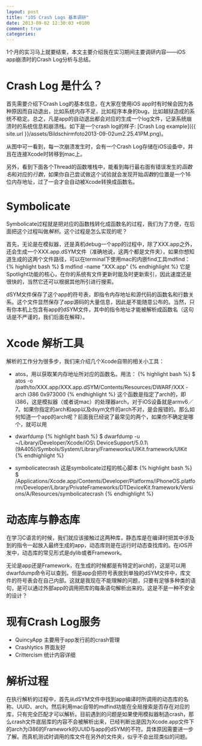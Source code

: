 ```yaml
---
layout: post
title: "iOS Crash Logs 基本调研"
date: 2013-09-02 12:30:03 +0100
comment: true
categories: 
---
```


1个月的实习马上就要结束，本文主要介绍我在实习期间主要调研内容——iOS app崩溃时的Crash Log分析与总结。

# Crash Log 是什么？

首先需要介绍下Crash Log的基本信息，在大家在使用iOS app时有时候会因为各种原因而自动退出，比如系统内存不足，比如程序本身的bug，比如越狱造成的系统不稳定。总之，凡是app的自动退出都会对应的生成一个log文件，记录系统崩溃时的系统信息和崩溃栈。如下是一个crash log的样子: [Crash Log example]({{ site.url }}/assets/Bildschirmfoto2013-09-02um2.25.41PM.png)。

从图中可一看到，每一次崩溃发生时，会有一个Crash Log存储在iOS设备中，并且在连接Xcode时转移到mac上。

另外，看到下面各个Thread的函数堆栈中，能看到每行最右面有错误发生的*函数名*和对应的*行数*，如果你自己尝试做这个试验就会发现开始*函数*的位置是一个16位内存地址，过了一会才会自动被Xcode转换成函数名。

# Symbolicate

Symbolicate过程就是把对应的函数栈转化成函数名的过程，我们为了方便，在后面把这个过程叫做*解析*。这个过程是怎么实现的呢？

首先，无论是在模拟器，还是真机debug一个app的过程中，除了XXX.app之外，还会生成一个XXX.app.dSYM文件（准确地说，这两个都是文件夹），如果你想知道生成的这两个文件路径，可以在terminal下使用mac的内嵌find工具mdfind：
{% highlight bash %}
$ mdfind -name "XXX.app"
{% endhighlight %}
它是Spotlight功能的核心，在你的系统有文件更新时能及时更新索引，因此速度还是很快的，当然它还可以根据其他所引进行搜索。

dSYM文件保存了这个app的符号表，即指令内存地址和源代码的函数名和行数关系。这个文件显然保存了app源码的大量信息，因此是不能随意公布的。当然，只有你本机上包含有app的dSYM文件，其中的指令地址才能被解析成函数名（这句话是不严谨的，我们后面在解释）。

# Xcode 解析工具

解析的工作分为很多步，我们来介绍几个Xcode自带的相关小工具：

- atos，用以获取某内存地址所对应的函数名。用法：
{% highlight bash %}
$ atos -o /path/to/XXX.app/XXX.app.dSYM/Contents/Resources/DWARF/XXX -arch i386 0x973000
{% endhighlight %}
这个函数是指定了arch的，即i386，这是模拟器（或者说mac）的处理器arch，对于iOS设备就是armv6／7。如果你指定的arch和app以及dsym文件的arch不对，是会报错的。那么如何知道一个app的arch呢？前面我已经说了最常见的两个，如果你不确定是哪个，就可以用

- dwarfdump
{% highlight bash %}
$ dwarfdump -u ~/Library/Developer/Xcode/iOS\ DeviceSupport/5.0.1\ \(9A405\)/Symbols/System/Library/Frameworks/UIKit.framework/UIKit
{% endhighlight %}

- symbolicatecrash 这是symbolicate过程的核心脚本
{% highlight bash %}
$ /Applications/Xcode.app/Contents/Developer/Platforms/iPhoneOS.platform/Developer/Library/PrivateFrameworks/DTDeviceKit.framework/Versions/A/Resources/symbolicatecrash 
{% endhighlight %}

# 动态库与静态库

在学习C语言的时候，我们就应该接触过这两种库，静态库是在编译时把其中涉及到的指令一起放入最终生成的app，动态库则是在运行时动态查找库的。在iOS开发中，动态库的常见形式是dylib或者Framework。

无论是app还是Framework，在生成的时候都是有特定的arch的，这是可以用dwarfdump命令可以查到。但是app会把符号表放到单独的dSYM文件中，库文件的符号表会在自己内部。这就是我现在不能理解的问题，只要有足够多种类的语句，是可以通过外部app的调用把库的每条语句解析出来的。这是不是一种不安全的设计？

# 现有Crash Log服务 
- QuincyApp 主要用于app发行前的crash管理
- Crashlytics 界面友好
- Crittercism 统计内容详细

# 解析过程
在执行解析的过程中，首先从dSYM文件中找到app编译时所调用的动态库的名称、UUID、arch。然后利用mac自带的mdfind功能在全局搜索是否存在对应的库，只有完全匹配才可以解析。目前遇到的问题是如果使用模拟器制造crash，那么crash文件底层库的内容不会被解析出来，已经判断出是因为Xcode.app文件下的arch为i386的Framework的UUID与app的dSYM的不符。具体原因需要进一步了解。而真机测试时调用的库文件在另外的文件夹，似乎不会出现类似的问题。


